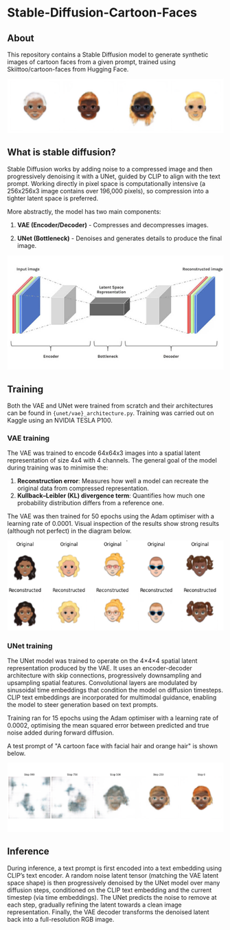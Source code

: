 # Stable-Diffusion-Cartoon-Faces

## About

This repository contains a Stable Diffusion model to generate synthetic images of cartoon faces from a given prompt, trained using Skiittoo/cartoon-faces from Hugging Face.

![VAE reconstruction](images/generated_examples.png)

## What is stable diffusion?

Stable Diffusion works by adding noise to a compressed image and then progressively denoising it with a UNet, guided by CLIP to align with the text prompt. Working directly in pixel space is computationally intensive (a 256x256x3 image contains over 196,000 pixels), so compression into a tighter latent space is preferred.

More abstractly, the model has two main components:

1. **VAE (Encoder/Decoder)** - Compresses and decompresses images.

2. **UNet (Bottleneck)** - Denoises and generates details to produce the final image.

![image](images/stable_diffusion_diagram.jpg)

## Training

Both the VAE and UNet were trained from scratch and their architectures can be found in `{unet/vae}_architecture.py`. Training was carried out on Kaggle using an NVIDIA TESLA P100.

### VAE training

The VAE was trained to encode 64x64x3 images into a spatial latent representation of size 4x4 with 4 channels. The general goal of the model during training was to minimise the:

1. **Reconstruction error**: Measures how well a model can recreate the original data from compressed representation.
2. **Kullback–Leibler (KL) divergence term**: Quantifies how much one probability distribution differs from a reference one.

The VAE was then trained for 50 epochs using the Adam optimiser with a learning rate of 0.0001. Visual inspection of the results show strong results (although not perfect) in the diagram below.

![VAE reconstruction](images/vae_recon_example.png)

### UNet training

The UNet model was trained to operate on the 4×4×4 spatial latent representation produced by the VAE. It uses an encoder-decoder architecture with skip connections, progressively downsampling and upsampling spatial features. Convolutional layers are modulated by sinusoidal time embeddings that condition the model on diffusion timesteps. CLIP text embeddings are incorporated for multimodal guidance, enabling the model to steer generation based on text prompts.

Training ran for 15 epochs using the Adam optimiser with a learning rate of 0.0002, optimising the mean squared error between predicted and true noise added during forward diffusion.

A test prompt of "A cartoon face with facial hair and orange hair" is shown below.

![UNet denoising](images/example.png)

## Inference

During inference, a text prompt is first encoded into a text embedding using CLIP’s text encoder. A random noise latent tensor (matching the VAE latent space shape) is then progressively denoised by the UNet model over many diffusion steps, conditioned on the CLIP text embedding and the current timestep (via time embeddings). The UNet predicts the noise to remove at each step, gradually refining the latent towards a clean image representation. Finally, the VAE decoder transforms the denoised latent back into a full-resolution RGB image.

